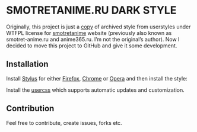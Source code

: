 # SMOTRETANIME.RU DARK STYLE

Originally, this project is just a [copy](https://userstyles.org/styles/135779/dark-style-anime-365) of archived style from userstyles under WTFPL license for [smotretanime](https://smotretanime.ru/) website (previously also known as smotret-anime.ru and anime365.ru. I’m not the original’s author). Now I decided to move this project to GitHub and give it some development.

## Installation

Install [Stylus](https://add0n.com/stylus.html) for either [Firefox](https://addons.mozilla.org/en-US/firefox/addon/styl-us/), [Chrome](https://chrome.google.com/webstore/detail/stylus/clngdbkpkpeebahjckkjfobafhncgmne) or [Opera](https://addons.opera.com/en-gb/extensions/details/stylus/) and then install the style:

Install the [usercss](https://raw.githubusercontent.com/Gigas002/smotret-anime-dark-style/master/smotretanime-dark.user.css) which supports automatic updates and customization.

## Contribution

Feel free to contribute, create issues, forks etc.
